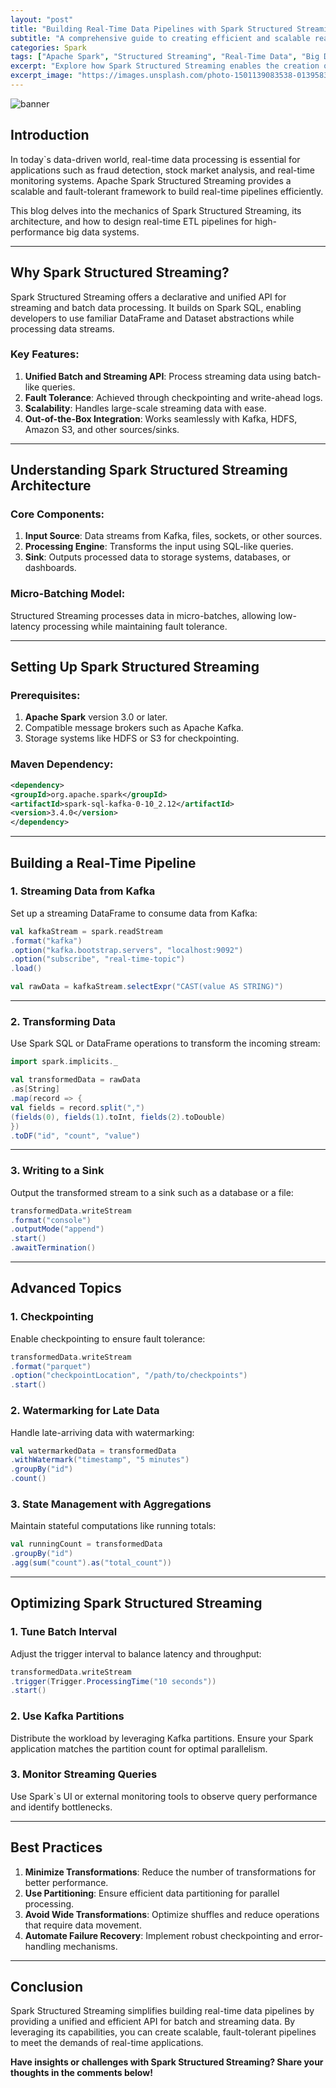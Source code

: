 ```yaml
---
layout: "post"
title: "Building Real-Time Data Pipelines with Spark Structured Streaming"
subtitle: "A comprehensive guide to creating efficient and scalable real-time data pipelines using Spark Structured Streaming"
categories: Spark
tags: ["Apache Spark", "Structured Streaming", "Real-Time Data", "Big Data", "Streaming Pipelines", "ETL"]
excerpt: "Explore how Spark Structured Streaming enables the creation of robust real-time data pipelines with minimal latency and high scalability."
excerpt_image: "https://images.unsplash.com/photo-1501139083538-0139583c060f"
---
```

![banner](https://images.unsplash.com/photo-1501139083538-0139583c060f)

## Introduction

In today`s data-driven world, real-time data processing is essential for applications such as fraud detection, stock market analysis, and real-time monitoring systems. Apache Spark Structured Streaming provides a scalable and fault-tolerant framework to build real-time pipelines efficiently.

This blog delves into the mechanics of Spark Structured Streaming, its architecture, and how to design real-time ETL pipelines for high-performance big data systems.

---

## Why Spark Structured Streaming?

Spark Structured Streaming offers a declarative and unified API for streaming and batch data processing. It builds on Spark SQL, enabling developers to use familiar DataFrame and Dataset abstractions while processing data streams.

### Key Features:
1. **Unified Batch and Streaming API**: Process streaming data using batch-like queries.
2. **Fault Tolerance**: Achieved through checkpointing and write-ahead logs.
3. **Scalability**: Handles large-scale streaming data with ease.
4. **Out-of-the-Box Integration**: Works seamlessly with Kafka, HDFS, Amazon S3, and other sources/sinks.

---

## Understanding Spark Structured Streaming Architecture

### Core Components:
1. **Input Source**: Data streams from Kafka, files, sockets, or other sources.
2. **Processing Engine**: Transforms the input using SQL-like queries.
3. **Sink**: Outputs processed data to storage systems, databases, or dashboards.

### Micro-Batching Model:
Structured Streaming processes data in micro-batches, allowing low-latency processing while maintaining fault tolerance.

---

## Setting Up Spark Structured Streaming

### Prerequisites:
1. **Apache Spark** version 3.0 or later.
2. Compatible message brokers such as Apache Kafka.
3. Storage systems like HDFS or S3 for checkpointing.

### Maven Dependency:
```xml
<dependency>
<groupId>org.apache.spark</groupId>
<artifactId>spark-sql-kafka-0-10_2.12</artifactId>
<version>3.4.0</version>
</dependency>
```

---

## Building a Real-Time Pipeline

### 1. Streaming Data from Kafka

Set up a streaming DataFrame to consume data from Kafka:
```scala
val kafkaStream = spark.readStream
.format("kafka")
.option("kafka.bootstrap.servers", "localhost:9092")
.option("subscribe", "real-time-topic")
.load()

val rawData = kafkaStream.selectExpr("CAST(value AS STRING)")
```

---

### 2. Transforming Data

Use Spark SQL or DataFrame operations to transform the incoming stream:
```scala
import spark.implicits._

val transformedData = rawData
.as[String]
.map(record => {
val fields = record.split(",")
(fields(0), fields(1).toInt, fields(2).toDouble)
})
.toDF("id", "count", "value")
```

---

### 3. Writing to a Sink

Output the transformed stream to a sink such as a database or a file:
```scala
transformedData.writeStream
.format("console")
.outputMode("append")
.start()
.awaitTermination()
```

---

## Advanced Topics

### 1. Checkpointing

Enable checkpointing to ensure fault tolerance:
```scala
transformedData.writeStream
.format("parquet")
.option("checkpointLocation", "/path/to/checkpoints")
.start()
```

### 2. Watermarking for Late Data

Handle late-arriving data with watermarking:
```scala
val watermarkedData = transformedData
.withWatermark("timestamp", "5 minutes")
.groupBy("id")
.count()
```

### 3. State Management with Aggregations

Maintain stateful computations like running totals:
```scala
val runningCount = transformedData
.groupBy("id")
.agg(sum("count").as("total_count"))
```

---

## Optimizing Spark Structured Streaming

### 1. Tune Batch Interval
Adjust the trigger interval to balance latency and throughput:
```scala
transformedData.writeStream
.trigger(Trigger.ProcessingTime("10 seconds"))
.start()
```

### 2. Use Kafka Partitions
Distribute the workload by leveraging Kafka partitions. Ensure your Spark application matches the partition count for optimal parallelism.

### 3. Monitor Streaming Queries
Use Spark`s UI or external monitoring tools to observe query performance and identify bottlenecks.

---

## Best Practices

1. **Minimize Transformations**: Reduce the number of transformations for better performance.
2. **Use Partitioning**: Ensure efficient data partitioning for parallel processing.
3. **Avoid Wide Transformations**: Optimize shuffles and reduce operations that require data movement.
4. **Automate Failure Recovery**: Implement robust checkpointing and error-handling mechanisms.

---

## Conclusion

Spark Structured Streaming simplifies building real-time data pipelines by providing a unified and efficient API for batch and streaming data. By leveraging its capabilities, you can create scalable, fault-tolerant pipelines to meet the demands of real-time applications.

**Have insights or challenges with Spark Structured Streaming? Share your thoughts in the comments below!**
